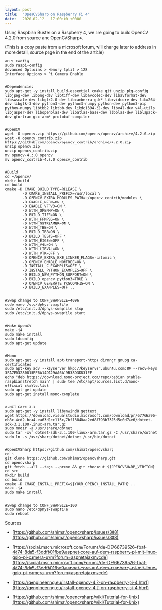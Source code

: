 ```yaml
---
layout: post
title:  "OpenCVSharp on Raspberry Pi 4"
date:   2020-02-12	 17:00:00 +0000
---
```


Using Raspbian Buster on a Raspberry 4, we are going to build OpenCV 4.2.0 from source and OpenCVSharp4.

(This is a copy paste from a microsoft forum, will change later to address in more detail, source page in the end of the article)

```
#RPI Config
sudo raspi-config
Advanced Optioins > Memory Split > 128
Interface Options > Pi Camera Enable


#Dependencies
sudo apt-get -y install build-essential cmake git unzip pkg-config libjpeg-dev libpng-dev libtiff-dev libavcodec-dev libavformat-dev libswscale-dev libgtk2.0-dev libcanberra-gtk* libxvidcore-dev libx264-dev libgtk-3-dev python3-dev python3-numpy python-dev python3-pip python-numpy libtbb2 libtbb-dev libdc1394-22-dev libv4l-dev v4l-utils libjasper-dev libopenblas-dev libatlas-base-dev libblas-dev liblapack-dev gfortran gcc-arm* protobuf-compiler


#OpenCV
wget -O opencv.zip https://github.com/opencv/opencv/archive/4.2.0.zip
wget -O opencv_contrib.zip https://github.com/opencv/opencv_contrib/archive/4.2.0.zip
unzip opencv.zip
unzip opencv_contrib.zip
mv opencv-4.2.0 opencv
mv opencv_contrib-4.2.0 opencv_contrib


#Build
cd ~/opencv/
mkdir build
cd build
cmake -D CMAKE_BUILD_TYPE=RELEASE \
        -D CMAKE_INSTALL_PREFIX=/usr/local \
        -D OPENCV_EXTRA_MODULES_PATH=~/opencv_contrib/modules \
        -D ENABLE_NEON=ON \
        -D ENABLE_VFPV3=ON \
        -D WITH_OPENMP=ON \
        -D BUILD_TIFF=ON \
        -D WITH_FFMPEG=ON \
        -D WITH_GSTREAMER=ON \
        -D WITH_TBB=ON \
        -D BUILD_TBB=ON \
        -D BUILD_TESTS=OFF \
        -D WITH_EIGEN=OFF \
        -D WITH_V4L=ON \
        -D WITH_LIBV4L=ON \
        -D WITH_VTK=OFF \
        -D OPENCV_EXTRA_EXE_LINKER_FLAGS=-latomic \
        -D OPENCV_ENABLE_NONFREE=ON \
        -D INSTALL_C_EXAMPLES=OFF \
        -D INSTALL_PYTHON_EXAMPLES=OFF \
        -D BUILD_NEW_PYTHON_SUPPORT=ON \
        -D BUILD_opencv_python3=TRUE \
        -D OPENCV_GENERATE_PKGCONFIG=ON \
        -D BUILD_EXAMPLES=OFF ..


#Swap change to CONF_SWAPSIZE=4096
sudo nano /etc/dphys-swapfile
sudo /etc/init.d/dphys-swapfile stop
sudo /etc/init.d/dphys-swapfile start


#Make OpenCV
make -j4
sudo make install
sudo ldconfig
sudo apt-get update


#Mono
sudo apt-get -y install apt-transport-https dirmngr gnupg ca-certificates
sudo apt-key adv --keyserver hkp://keyserver.ubuntu.com:80 --recv-keys 3FA7E0328081BFF6A14DA29AA6A19B38D3D831EF
echo "deb https://download.mono-project.com/repo/debian stable-raspbianstretch main" | sudo tee /etc/apt/sources.list.d/mono-official-stable.list
sudo apt-get update
sudo apt-get install mono-complete


#.NET Core 3.1
sudo apt-get -y install libunwind8 gettext
wget https://download.visualstudio.microsoft.com/download/pr/67766a96-eb8c-4cd2-bca4-ea63d2cc115c/7bf13840aa2ed88793b7315d5e0d74e6/dotnet-sdk-3.1.100-linux-arm.tar.gz
sudo mkdir -p /usr/share/dotnet
sudo tar -xvf dotnet-sdk-3.1.100-linux-arm.tar.gz -C /usr/share/dotnet
sudo ln -s /usr/share/dotnet/dotnet /usr/bin/dotnet


#OpenCVSharp https://github.com/shimat/opencvsharp
cd ~
git clone https://github.com/shimat/opencvsharp.git
cd opencvsharp
git fetch --all --tags --prune && git checkout ${OPENCVSHARP_VERSION}
cd src
mkdir build
cd build
cmake -D CMAKE_INSTALL_PREFIX=${YOUR_OPENCV_INSTALL_PATH} ..
make -j4
sudo make install


#Swap change to CONF_SWAPSIZE=100
sudo nano /etc/dphys-swapfile
sudo reboot
```

Sources

- [https://github.com/shimat/opencvsharp/issues/388](https://github.com/shimat/opencvsharp/issues/388)

- [https://social.msdn.microsoft.com/Forums/de-DE/66739526-fbaf-4d74-8da5-f3ddfb01fbe9/aspnet-core-auf-dem-raspberry-pi-mit-linux-gpio-pi-camera-uvm?forum=aspnetajaxmvcde](https://social.msdn.microsoft.com/Forums/de-DE/66739526-fbaf-4d74-8da5-f3ddfb01fbe9/aspnet-core-auf-dem-raspberry-pi-mit-linux-gpio-pi-camera-uvm?forum=aspnetajaxmvcde)
- [https://qengineering.eu/install-opencv-4.2-on-raspberry-pi-4.html](https://qengineering.eu/install-opencv-4.2-on-raspberry-pi-4.html)
- [https://github.com/shimat/opencvsharp/wiki/Tutorial-for-Unix](https://github.com/shimat/opencvsharp/wiki/Tutorial-for-Unix)